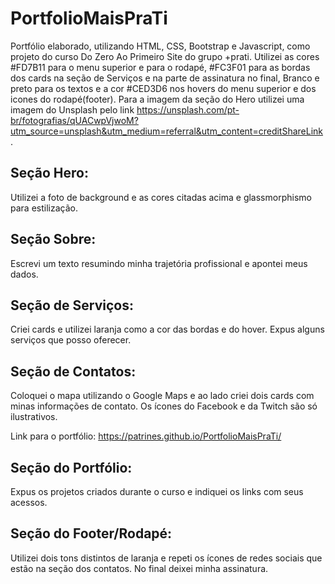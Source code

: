 # PortfolioMaisPraTi
Portfólio elaborado, utilizando HTML, CSS, Bootstrap e Javascript, como projeto do curso Do Zero Ao Primeiro Site do grupo +prati. Utilizei as cores #FD7B11 para o menu superior e para o rodapé, #FC3F01 para as bordas dos cards na seção de Serviços e na parte de assinatura no final, Branco e preto para os textos e  a cor #CED3D6 nos hovers do menu superior e dos icones do rodapé(footer). Para a imagem da seção do Hero utilizei uma imagem do Unsplash pelo link https://unsplash.com/pt-br/fotografias/qUACwpVjwoM?utm_source=unsplash&utm_medium=referral&utm_content=creditShareLink.

## Seção Hero: 
Utilizei a foto de background e as cores citadas acima e glassmorphismo para estilização.

## Seção Sobre: 
Escrevi um texto resumindo minha trajetória profissional e apontei meus dados.

## Seção de Serviços: 
Criei cards e utilizei laranja como a cor das bordas e do hover. Expus alguns serviços que posso oferecer.

## Seção de Contatos: 
Coloquei o mapa utilizando o Google Maps e ao lado criei dois cards com minas informações de contato. Os ícones do Facebook e da Twitch são só ilustrativos.

Link para o portfólio: https://patrines.github.io/PortfolioMaisPraTi/

## Seção do Portfólio: 
Expus os projetos criados durante o curso e indiquei os links com seus acessos.

## Seção do Footer/Rodapé: 
Utilizei dois tons distintos de laranja e repeti os ícones de redes sociais que estão na seção dos contatos. No final deixei minha assinatura.
